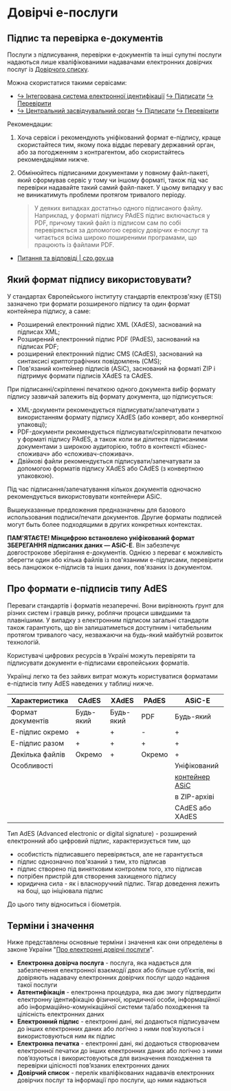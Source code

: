 # Довірчі е-послуги

## Підпис та перевірка е-документів

Послуги з підписування, перевірки е-документів та інші супутні послуги надаються лише кваліфікованими надавачами електронних довірчих послуг із [Довірчого списку](https://czo.gov.ua/trustedlist).

Можна скористатися такими сервісами:

- [↪︎ Інтегрована система електронної ідентифікації](https://id.gov.ua/) [↪︎ Підписати](https://id.gov.ua/verify)  [↪︎ Перевірити](https://id.gov.ua/verify)
- [↪︎ Центральний засвідчувальний орган](https://czo.gov.ua/) [↪︎ Підписати](https://czo.gov.ua/sign) [↪︎ Перевірити](https://czo.gov.ua/verify)

Рекомендации:
 
1. Хоча сервіси і рекомендують уніфікований формат е-підпису, краще скористайтеся тим, якому пока віддає перевагу державний орган, або за погодженням з контрагентом, або скористайтесь рекомендаціями нижче.
2. Обмінюйтесь підписаними документами у повному файл-пакеті, який сформував сервіс у тому чи іншому форматі, також під час перевірки надавайте такий самий файл-пакет. У цьому випадку у вас не виникатимуть проблеми протягом тривалого періоду.
    
    > У деяких випадках достатньо одного підписаного файлу. 
    > Наприклад, у форматі підпису PAdES підпис включається у PDF, причому такий файл із підписом сам по собі перевіряється за допомогою сервісу довірчих е-послуг та читається всіма широко поширеними програмами, що працюють із файлами PDF.

- [Питання та відповіді | czo.gov.ua](https://czo.gov.ua/faq)

## Який формат підпису використовувати?

У стандартах Європейського інституту стандартів електрозв'язку (ETSI) зазначено три формати розширеного підпису та один формат контейнера підпису, а саме:

- Розширений електронний підпис XML (XAdES), заснований на підписах XML;
- Розширений електронний підпис PDF (PAdES), заснований на підписах PDF;
- розширений електронний підпис CMS (CAdES), заснований на синтаксисі криптографічних повідомлень (CMS);
- Пов'язаний контейнер підписів (ASiC), заснований на форматі ZIP і підтримує формати підписів XAdES та CAdES.

При підписанні/скріпленні печаткою одного документа вибір формату підпису зазвичай залежить від формату документа, що підписується:

- XML-документи рекомендується підписувати/запечатувати з використанням формату підпису XAdES (або конверт, або конвертної упаковці);
- PDF-документи рекомендується підписувати/скріплювати печаткою у форматі підпису PAdES,
  а також коли ви ділитеся підписаними документами з широкою аудиторією, тобто в контексті «бізнес-споживач» або «споживач-споживач».
- Двійкові файли рекомендується підписувати/запечатувати за допомогою форматів підпису XAdES або CAdES (з конвертною упаковкою).

Під час підписання/запечатування кількох документів одночасно рекомендується використовувати контейнери ASiC.

Вышеуказанные предложения предназначены для базового использования подписи/печати документов. Другие форматы подписей могут быть более подходящими в других конкретных контекстах.

**ПАМ'ЯТАЄТЕ! Мінцифрою встановлено уніфікований формат ЗБЕРЕГАННЯ підписаних даних — ASiC-E**.
Він забезпечує довгострокове зберігання е-документів. Однією з переваг є можливість зберегти один або кілька файлів із пов'язаними е-підписами, перевірити весь ланцюжок е-підписів та інших даних, пов'язаних із документом. 

## Про формати е-підписів типу AdES

Переваги стандартів і форматів незаперечні. Вони вирівнюють ґрунт для різних систем і гравців ринку, роблячи процеси швидшими та плавнішими. У випадку з електронним підписом загальні стандарти також гарантують, що він залишатиметься доступним і читабельним протягом тривалого часу, незважаючи на будь-який майбутній розвиток технологій.

Користувачі цифрових ресурсів в Україні можуть перевіряти та підписувати документи е-підписами європейських форматів.

Українці легко та без зайвих витрат можуть користуватися форматами е-підписів типу AdES наведених у таблиці нижче.

| Характеристика    | CAdES     | XAdES     | PAdES     | ASiC-E        |
|-------------------|-----------|-----------|-----------|---------------|
| Формат документів | Будь-який | Будь-який | PDF       | Будь-який     |
| Е-підпис окремо   | +         | +         | -         | +             |
| Е-підпис разом    | +         | +         | +         | +             |
| Декілька файлів   | Окремо    | +         | Окремо    | +             |
| Особливості       |           |           |           | Уніфікований  |
|                   |           |           |           | [контейнер ASiC](https://uk.wikipedia.org/wiki/Associated_Signature_Containers)|
|                   |           |           |           | в ZIP-архіві  |
|                   |           |           |           | CAdES або XAdES |

Тип AdES (Advanced electronic or digital signature) - розширений електронний або цифровий підпис, характеризується тим, що
- особистість підписавшего перевіряється, але не гарантується
- підпис однозначно пов'язаний з тим, хто підписав
- підпис створено під винятковим контролем того, хто підписав
- потрібен пристрій для створення захищеного підпису
- юридична сила - як і власноручний підпис. Тягар доведення лежить на боці, що ініціювала підпис

До цього типу відноситься і біометрія.

## Терміни і значення

Ниже представлены основные терміни і значення как они определены в законе України "[Про електронні довірчі послуги](https://zakon.rada.gov.ua/laws/show/2155-19#Text)".

- **Електронна довірча послуга** - послуга, яка надається для забезпечення електронної взаємодії двох або більше суб’єктів, які довіряють надавачу електронних довірчих послуг щодо надання такої послуги
- **Автентифікація** - електронна процедура, яка дає змогу підтвердити електронну ідентифікацію фізичної, юридичної особи, інформаційної або інформаційно-комунікаційної системи та/або походження та цілісність електронних даних
- **Електронний підпис** - електронні дані, які додаються підписувачем до інших електронних даних або логічно з ними пов’язуються і використовуються ним як підпис
- **Електронна печатка** - електронні дані, які додаються створювачем електронної печатки до інших електронних даних або логічно з ними пов’язуються і використовуються для визначення походження та перевірки цілісності пов’язаних електронних даних
- **Довірчий список** - перелік кваліфікованих надавачів електронних довірчих послуг та інформації про послуги, що ними надаються
